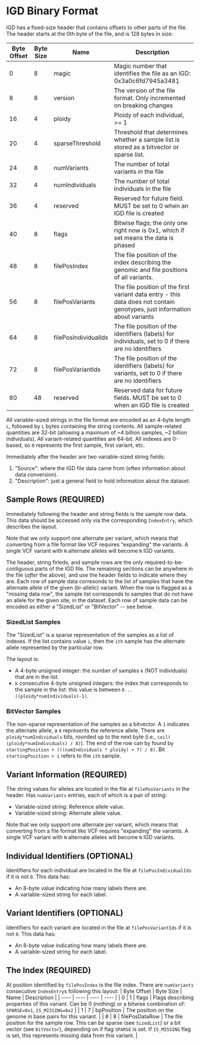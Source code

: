 # IGD Binary Format

IGD has a fixed-size header that contains offsets to other parts of the file. The header
starts at the 0th byte of the file, and is 128 bytes in size:

| Byte Offset | Byte Size | Name | Description |
| ---- | ---- | ---- | ---- |
| 0 | 8 | magic | Magic number that identifies the file as an IGD: 0x3a0c6fd7945a3481 |
| 8 | 8 | version | The version of the file format. Only incremented on breaking changes |
| 16 | 4 | ploidy | Ploidy of each individual, >= 1 |
| 20 | 4 | sparseThreshold | Threshold that determines whether a sample list is stored as a bitvector or sparse list. |
| 24 | 8 | numVariants | The number of total variants in the file |
| 32 | 4 | numIndividuals | The number of total individuals in the file |
| 36 | 4 | reserved | Reserved for future field. MUST be set to 0 when an IGD file is created |
| 40 | 8 | flags | Bitwise flags; the only one right now is 0x1, which if set means the data is phased |
| 48 | 8 | filePosIndex | The file position of the index describing the genomic and file positions of all variants. |
| 56 | 8 | filePosVariants | The file position of the first variant data entry - this data does not contain genotypes, just information about variants |
| 64 | 8 | filePosIndividualIds | The file position of the identifiers (labels) for individuals, set to 0 if there are no identifiers |
| 72 | 8 | filePosVariantIds | The file position of the identifiers (labels) for variants, set to 0 if there are no identifiers |
| 80 | 48 | reserved | Reserved data for future fields. MUST be set to 0 when an IGD file is created |

All variable-sized strings in the file format are encoded as an 4-byte length `L`, followed by `L` bytes containing the string contents.
All sample-related quantities are 32-bit (allowing a maximum of ~4 billion samples, ~2 billion individuals). All variant-related quantities are 64-bit.
All indexes are 0-based, so `0` represents the first sample, first variant, etc.

Immediately after the header are two variable-sized string fields:
1. "Source": where the IGD file data came from (often information about data conversion).
2. "Description": just a general field to hold information about the dataset.

## Sample Rows (REQUIRED)

Immediately following the header and string fields is the sample row data. This data should be accessed only via the corresponding `IndexEntry`, which describes the layout.

Note that we only support one alternate per variant, which means that converting from a file format like VCF requires "expanding" the variants. A single VCF variant with `N` alternate alleles will become `N` IGD variants.

The header, string firleds, and sample rows are the only required-to-be-contiguous parts of the IGD file. The remaining sections can be anywhere in the file (_after_ the above), and use the header fields to indicate where they are.
Each row of sample data corresonds to the list of samples that have the alternate allele of the given (bi-allelic) variant. When the row is flagged as a "missing data row", the sample list corresponds to samples that do not have an allele for the given site, in the dataset. Each row of sample data can be encoded as either a "SizedList" or "BitVector" -- see below.

### SizedList Samples

The "SizedList" is a sparse representation of the samples as a list of indexes. If the list contains value `i`, then the `ith` sample has the alternate allele represented by the particular row.

The layout is:
  * A 4-byte unsigned integer: the number of samples `k` (NOT individuals) that are in the list.
  * `k` consecutive 4-byte unsigned integers: the index that corresponds to the sample in the list: this value is between `0...((ploidy*numIndividuals)-1)`.

### BitVector Samples

The non-sparse representation of the samples as a bitvector. A `1` indicates the alternate allele, a `0` represents the reference allele. There are `ploidy*numIndividuals` bits, rounded up to the next byte (i.e., `ceil( (ploidy*numIndividuals) / 8)`). The end of the row can by found by `startingPosition + (((numIndividuals * ploidy) + 7) / 8)`. Bit `startingPosition + i` refers to the `ith` sample.

## Variant Information (REQUIRED)

The string values for alleles are located in the file at `filePosVariants` in the header. Has `numVariants` entries, each of which is a pair of string:
* Variable-sized string: Reference allele value.
* Variable-sized string: Alternate allele value.

Note that we only support one alternate per variant, which means that converting from a file format like VCF requires "expanding" the variants. A single VCF variant with `N` alternate alleles will become `N` IGD variants.

## Individual Identifiers (OPTIONAL)

Identifiers for each individual are located in the file at `filePosIndividualIds` if it is not `0`. This data has:
* An 8-byte value indicating how many labels there are.
* A variable-sized string for each label.

## Variant Identifiers (OPTIONAL)

Identifiers for each variant are located in the file at `filePosVariantIds` if it is not `0`. This data has:
* An 8-byte value indicating how many labels there are.
* A variable-sized string for each label.

## The Index (REQUIRED)

At position identified by `filePosIndex` is the file index. There are `numVariants` consecutive `IndexEntry`s following this layout:
| Byte Offset | Byte Size | Name | Description |
| ---- | ---- | ---- | ---- |
| 0 | 1 | flags | Flags describing properties of this variant. Can be 0 (nothing) or a bitwise combination of: `SPARSE=0x1`, `IS_MISSING=0x2` |
| 1 | 7 | bpPosition | The position on the genome in base pairs for this variant. |
| 8 | 8 | filePosDataRow | The file position for the sample row. This can be sparse (see `SizedList`) or a bit vector (see `BitVector`), depending on if flag `SPARSE` is set. If `IS_MISSING` flag is set, this represents missing data from this variant. |
